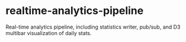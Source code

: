 # realtime-analytics-pipeline

Real-time analytics pipeline, including statistics writer, pub/sub, and D3 multibar visualization of daily stats.  
